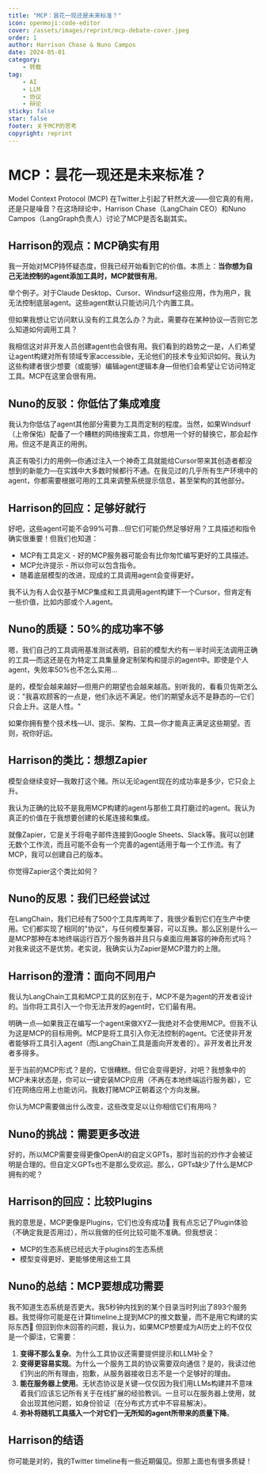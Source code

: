 ```yaml
---
title: "MCP：昙花一现还是未来标准？"
icon: openmoji:code-editor
cover: /assets/images/reprint/mcp-debate-cover.jpeg
order: 1
author: Harrison Chase & Nuno Campos
date: 2024-05-01
category:
    - 转载
tag:
    - AI
    - LLM
    - 协议
    - 辩论
sticky: false
star: false
footer: 关于MCP的思考
copyright: reprint
---
```


# MCP：昙花一现还是未来标准？

Model Context Protocol (MCP) 在Twitter上引起了轩然大波——但它真的有用，还是只是噪音？在这场辩论中，Harrison Chase（LangChain CEO）和Nuno Campos（LangGraph负责人）讨论了MCP是否名副其实。

## Harrison的观点：MCP确实有用

我一开始对MCP持怀疑态度，但我已经开始看到它的价值。本质上：**当你想为自己无法控制的agent添加工具时，MCP就很有用**。

举个例子。对于Claude Desktop、Cursor、Windsurf这些应用，作为用户，我无法控制底层agent。这些agent默认只能访问几个内置工具。

但如果我想让它访问默认没有的工具怎么办？为此，需要存在某种协议—否则它怎么知道如何调用工具？

我相信这对非开发人员创建agent也会很有用。我们看到的趋势之一是，人们希望让agent构建对所有领域专家accessible，无论他们的技术专业知识如何。我认为这些构建者很少想要（或能够）编辑agent逻辑本身—但他们会希望让它访问特定工具。MCP在这里会很有用。

## Nuno的反驳：你低估了集成难度

我认为你低估了agent其他部分需要为工具而定制的程度。当然，如果Windsurf（上帝保佑）配备了一个糟糕的网络搜索工具，你想用一个好的替换它，那会起作用。但这不是真正的用例。

真正有吸引力的用例—你通过注入一个神奇工具就能给Cursor带来其创造者都没想到的新能力—在实践中大多数时候都行不通。在我见过的几乎所有生产环境中的agent，你都需要根据可用的工具来调整系统提示信息，甚至架构的其他部分。

## Harrison的回应：足够好就行

好吧，这些agent可能不会99%可靠...但它们可能仍然足够好用？工具描述和指令确实很重要！但我们也知道：

- MCP有工具定义 - 好的MCP服务器可能会有比你匆忙编写更好的工具描述。
- MCP允许提示 - 所以你可以包含指令。
- 随着底层模型的改进，现成的工具调用agent会变得更好。

我不认为有人会仅基于MCP集成和工具调用agent构建下一个Cursor，但肯定有一些价值，比如内部或个人agent。

## Nuno的质疑：50%的成功率不够

嗯，我们自己的工具调用基准测试表明，目前的模型大约有一半时间无法调用正确的工具—而这还是在为特定工具集量身定制架构和提示的agent中。即使是个人agent，失败率50%也不怎么实用...

是的，模型会越来越好—但用户的期望也会越来越高。别听我的，看看贝佐斯怎么说："我喜欢顾客的一点是，他们永远不满足。他们的期望永远不是静态的—它们只会上升。这是人性。"

如果你拥有整个技术栈—UI、提示、架构、工具—你才能真正满足这些期望。否则，祝你好运。

## Harrison的类比：想想Zapier

模型会继续变好—我敢打这个赌。所以无论agent现在的成功率是多少，它只会上升。

我认为正确的比较不是我用MCP构建的agent与那些工具打磨过的agent。我认为真正的价值在于我想要创建的长尾连接和集成。

就像Zapier，它是关于将电子邮件连接到Google Sheets、Slack等。我可以创建无数个工作流，而且可能不会有一个完善的agent适用于每一个工作流。有了MCP，我可以创建自己的版本。

你觉得Zapier这个类比如何？

## Nuno的反思：我们已经尝试过

在LangChain，我们已经有了500个工具库两年了，我很少看到它们在生产中使用。它们都实现了相同的"协议"，与任何模型兼容，可以互换。那么区别是什么—是MCP那种在本地终端运行百万个服务器并且只与桌面应用兼容的神奇形式吗？对我来说这不是优势。老实说，我确实认为Zapier是MCP潜力的上限。

## Harrison的澄清：面向不同用户

我认为LangChain工具和MCP工具的区别在于，MCP不是为agent的开发者设计的。当你将工具引入一个你无法开发的agent时，它们最有用。

明确一点—如果我正在编写一个agent来做XYZ—我绝对不会使用MCP。但我不认为这是MCP的目标用例。MCP是将工具引入你无法控制的agent。它还使非开发者能够将工具引入agent（而LangChain工具是面向开发者的）。非开发者比开发者多得多。

至于当前的MCP形式？是的，它很糟糕。但它会变得更好，对吧？我想象中的MCP未来状态是，你可以一键安装MCP应用（不再在本地终端运行服务器），它们在网络应用上也能访问。我敢打赌MCP正朝着这个方向发展。

你认为MCP需要做出什么改变，这些改变足以让你相信它们有用吗？

## Nuno的挑战：需要更多改进

好的，所以MCP需要变得更像OpenAI的自定义GPTs，那时当前的炒作才会被证明是合理的。但自定义GPTs也不是那么受欢迎。那么，GPTs缺少了什么是MCP拥有的呢？

## Harrison的回应：比较Plugins

我的意思是，MCP更像是Plugins，它们也没有成功🙂 我有点忘记了Plugin体验（不确定我是否用过），所以我做的任何比较可能不准确。但我想说：

- MCP的生态系统已经远大于plugins的生态系统
- 模型变得更好、更能够使用这些工具

## Nuno的总结：MCP要想成功需要

我不知道生态系统是否更大。我5秒钟内找到的某个目录当时列出了893个服务器。我觉得你可能是在计算timeline上提到MCP的推文数量，而不是用它构建的实际东西🙂 但回到你未回答的问题，我认为，如果MCP想要成为AI历史上的不仅仅是一个脚注，它需要：

1. **变得不那么复杂**。为什么工具协议还需要提供提示和LLM补全？
2. **变得更容易实现**。为什么一个服务工具的协议需要双向通信？是的，我读过他们列出的所有理由，抱歉，从服务器接收日志不是一个足够好的理由。
3. **能在服务器上使用**。无状态协议是关键—仅仅因为我们用LLMs构建并不意味着我们应该忘记所有关于在线扩展的经验教训。一旦可以在服务器上使用，就会出现其他问题，如身份验证（在分布式方式中不容易解决）。
4. **弥补将随机工具插入一个对它们一无所知的agent所带来的质量下降**。

## Harrison的结语

你可能是对的，我的Twitter timeline有一些近期偏见。但那上面也有很多质疑！
